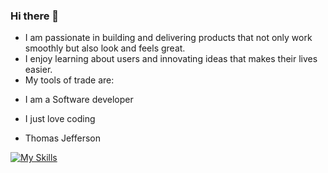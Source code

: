 ### Hi there 👋
+ I am passionate in building and delivering products that not only work smoothly but also look and feels great. 
+ I enjoy learning about users and innovating ideas that makes their lives easier. 
+ My tools of trade are:

- I am a Software developer
* I just love coding
+ Thomas Jefferson

[![My Skills](https://skillicons.dev/icons?i=aws,gcp,azure,react,nodejs,kotlin,reactnative,figma,vue&perline=3)](https://skillicons.dev)

